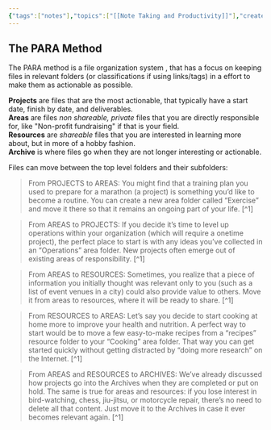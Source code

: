 ```yaml
---
{"tags":["notes"],"topics":["[[Note Taking and Productivity]]"],"created":"2023-08-30","modified":"2023-09-19","references":["[[40 References/readwise/The PARA Method|The PARA Method]]"],"dg-publish":true,"dg-path":"The PARA Method.md","permalink":"/the-para-method/","dgPassFrontmatter":true}
---
```



## The PARA Method

The PARA method is a file organization system , that has a focus on keeping files in relevant folders (or classifications if using links/tags) in a effort to make them as actionable as possible.

**Projects** are files that are the most actionable, that typically have a start date, finish by date, and deliverables.  
**Areas** are files *non shareable, private* files that you are directly responsible for, like "Non-profit fundraising" if that is your field.  
**Resources** are *shareable* files that you are interested in learning more about, but in more of a hobby fashion.  
**Archive** is where files go when they are not longer interesting or actionable.

Files can move between the top level folders and their subfolders:

> From PROJECTS to AREAS: You might find that a training plan you used to prepare for a marathon (a project) is something you’d like to become a routine. You can create a new area folder called “Exercise” and move it there so that it remains an ongoing part of your life. [^1]

> From AREAS to PROJECTS: If you decide it’s time to level up operations within your organization (which will require a onetime project), the perfect place to start is with any ideas you’ve collected in an “Operations” area folder. New projects often emerge out of existing areas of responsibility. [^1]

> From AREAS to RESOURCES: Sometimes, you realize that a piece of information you initially thought was relevant only to you (such as a list of event venues in a city) could also provide value to others. Move it from areas to resources, where it will be ready to share. [^1]

> From RESOURCES to AREAS: Let’s say you decide to start cooking at home more to improve your health and nutrition. A perfect way to start would be to move a few easy-to-make recipes from a “recipes” resource folder to your “Cooking” area folder. That way you can get started quickly without getting distracted by “doing more research” on the Internet. [^1]

> From AREAS and RESOURCES to ARCHIVES: We’ve already discussed how projects go into the Archives when they are completed or put on hold. The same is true for areas and resources: if you lose interest in bird-watching, chess, jiu-jitsu, or motorcycle repair, there’s no need to delete all that content. Just move it to the Archives in case it ever becomes relevant again. [^1]
